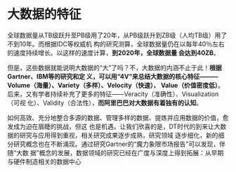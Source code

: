 大数据的特征
===================================================================================
全球数据量从TB级跃升至PB级用了20年，从PB级跃升到ZB级（人均TB级）用了不到10年。而根据IDC等权威机
构的研究测算，全球数据量仍在以每年40％左右的速度持续增长。以这样的速度计算，**到2020年，全球数据量
会达到40ZB**。

但是，这些数据就能说明大数据的“大”了吗？不，大数据的内涵不止于此！**根据Gartner、IBM等的研究和定
义，可以用“4V”来总结大数据的核心特征———Volume（海量）、Variety（多样）、Velocity（快速）、
Value（价值密度低）**。后来，又有学者持续补充了更多的特征——Veracity（准确性）、Visualization（可视
化）、Validity（合法性），**而阿里巴巴对大数据有着独有的认知**。




如何高效、充分地整合多源的数据、管理多样的数据、提炼并应用数据的价值，愈发成为迫在眉睫的挑战，但这
也是机遇。让我们欣喜的是，DT时代的到来让大数据的研究与应用得到重视，相关研究成果逐步成熟，研究领域
逐步细化，新的细分研究概念也在不断涌现。通过研究Gartner的“魔力象限市场报告”可以发现，伴随“大数
据”概念的发展，数据领域的研究已经在广度与深度上得到拓展：从早期与硬件制造相关的数据中心